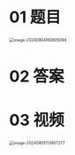# 01 题目

<img src="https://cvp.oss-cn-shanghai.aliyuncs.com/202409041608154.png" alt="image-20240904160805094" style="zoom:50%;" />



# 02 答案





# 03 视频

<img src="https://cvp.oss-cn-shanghai.aliyuncs.com/202409051139069.png" alt="image-20240905113957277" style="zoom: 50%;" />